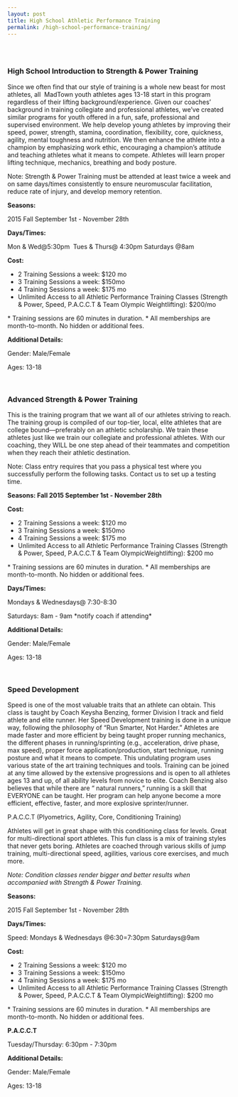 ```yaml
---
layout: post
title: High School Athletic Performance Training
permalink: /high-school-performance-training/
---
```


### &nbsp;

### High School Introduction to Strength & Power Training

Since we often find that our style of training is a whole new beast for most athletes, all &nbsp;MadTown youth athletes ages 13-18 start in this program regardless of their lifting background/experience. Given our coaches’ background in training collegiate and professional athletes, we’ve created similar programs for youth offered in a fun, safe, professional and supervised environment. We help develop young athletes by improving their speed, power, strength, stamina, coordination, flexibility, core, quickness, agility, mental toughness and nutrition. We then enhance the athlete into a champion by emphasizing work ethic, encouraging a champion’s attitude and teaching athletes what it means to compete. Athletes will learn proper lifting technique, mechanics, breathing and body posture.

Note: Strength & Power Training must be attended at least twice a week and on same days/times consistently to ensure neuromuscular facilitation, reduce rate of injury, and develop memory retention.

**Seasons:**

2015 Fall September 1st - November 28th

**Days/Times:**

Mon & Wed@5:30pm&nbsp; Tues & Thurs@ 4:30pm Saturdays @8am

**Cost:**&nbsp;

* 2 Training Sessions a week: $120 mo
* 3 Training Sessions a week: $150mo
* 4 Training Sessions a week: $175 mo
* Unlimited Access to all Athletic Performance Training Classes (Strength & Power, Speed, P.A.C.C.T & Team Olympic Weightlifting): $200/mo


\* Training sessions are 60 minutes in duration. \* All memberships are month-to-month. No hidden or additional fees.

**Additional Details:**

Gender: Male/Female

Ages: 13-18

&nbsp;

### Advanced Strength & Power Training

This is the training program that we want all of our athletes striving to reach. The training group is compiled of our top-tier, local, elite athletes that are college bound—preferably on an athletic scholarship. We train these athletes just like we train our collegiate and professional athletes. With our coaching, they WILL be one step ahead of their teammates and competition when they reach their athletic destination.

Note: Class entry requires that you pass a physical test where you successfully perform the following tasks. Contact us to set up a testing time.

**Seasons: Fall 2015 September 1st - November 28th**

**Cost:**&nbsp;

* 2 Training Sessions a week: $120 mo
* 3 Training Sessions a week: $150mo
* 4 Training Sessions a week: $175 mo
* Unlimited Access to all Athletic Performance Training Classes (Strength & Power, Speed, P.A.C.C.T & Team OlympicWeightlifting): $200 mo


\* Training sessions are 60 minutes in duration.
\* All memberships are month-to-month. No hidden or additional fees.

**Days/Times:**

Mondays & Wednesdays@ 7:30-8:30

Saturdays: 8am - 9am \*notify coach if attending\*

**Additional Details:**

Gender: Male/Female

Ages: 13-18

&nbsp;

### Speed Development&nbsp;

Speed is one of the most valuable traits that an athlete can obtain. This class is taught by Coach Keysha Benzing, former Division I track and field athlete and elite runner. Her Speed Development training is done in a unique way, following the philosophy of “Run Smarter, Not Harder.” Athletes are made faster and more efficient by being taught proper running mechanics, the different phases in running/sprinting (e.g., acceleration, drive phase, max speed), proper force application/production, start technique, running posture and what it means to compete. This undulating program uses various state of the art training techniques and tools. Training can be joined at any time allowed by the extensive progressions and is open to all athletes ages 13 and up, of all ability levels from novice to elite. Coach Benzing also believes that while there are “ natural runners,” running is a skill that EVERYONE can be taught. Her program can help anyone become a more efficient, effective, faster, and more explosive sprinter/runner.

P.A.C.C.T (Plyometrics, Agility, Core, Conditioning Training)

Athletes will get in great shape with this conditioning class for levels. Great for multi-directional sport athletes. This fun class is a mix of training styles that never gets boring. Athletes are coached through various skills of jump training, multi-directional speed, agilities, various core exercises, and much more.

*Note: Condition classes render bigger and better results when accompanied with Strength & Power Training.*

**Seasons:**

2015 Fall September 1st - November 28th

**Days/Times:**

Speed: Mondays & Wednesdays @6:30=7:30pm Saturdays@9am

**Cost:&nbsp;**

* 2 Training Sessions a week: $120 mo
* 3 Training Sessions a week: $150mo
* 4 Training Sessions a week: $175 mo
* Unlimited Access to all Athletic Performance Training Classes (Strength & Power, Speed, P.A.C.C.T & Team OlympicWeightlifting): $200 mo


\* Training sessions are 60 minutes in duration.
\* All memberships are month-to-month. No hidden or additional fees.
&nbsp;

**P.A.C.C.T**

Tuesday/Thursday: 6:30pm - 7:30pm

**Additional Details:**

Gender: Male/Female

Ages: 13-18